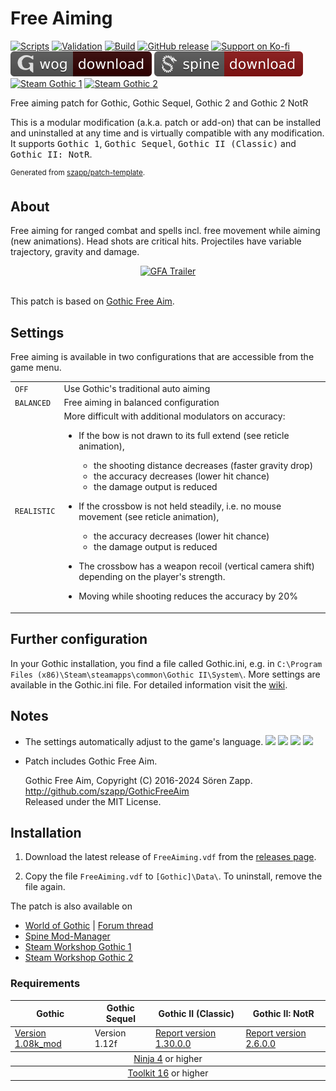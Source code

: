 # Free Aiming

[![Scripts](https://github.com/szapp/FreeAiming/actions/workflows/scripts.yml/badge.svg)](https://github.com/szapp/FreeAiming/actions/workflows/scripts.yml)
[![Validation](https://github.com/szapp/FreeAiming/actions/workflows/validation.yml/badge.svg)](https://github.com/szapp/FreeAiming/actions/workflows/validation.yml)
[![Build](https://github.com/szapp/FreeAiming/actions/workflows/build.yml/badge.svg)](https://github.com/szapp/FreeAiming/actions/workflows/build.yml)
[![GitHub release](https://img.shields.io/github/v/release/szapp/FreeAiming.svg)](https://github.com/szapp/FreeAiming/releases/latest)
[![Support on Ko-fi](https://img.shields.io/badge/ko--fi-support-ff586e?logo=kofi&logoColor=white)](https://ko-fi.com/szapp)  
[![World of Gothic](https://raw.githubusercontent.com/szapp/patch-template/main/.github/actions/initialization/badges/wog.svg)](https://www.worldofgothic.de/dl/download_613.htm)
[![Spine](https://raw.githubusercontent.com/szapp/patch-template/main/.github/actions/initialization/badges/spine.svg)](https://clockwork-origins.com/spine)
[![Steam Gothic 1](https://img.shields.io/badge/steam-Gothic%201-2a3f5a?logo=steam&labelColor=1b2838)](https://steamcommunity.com/sharedfiles/filedetails/?id=2786959658)
[![Steam Gothic 2](https://img.shields.io/badge/steam-Gothic%202-2a3f5a?logo=steam&labelColor=1b2838)](https://steamcommunity.com/sharedfiles/filedetails/?id=2786958841)

Free aiming patch for Gothic, Gothic Sequel, Gothic 2 and Gothic 2 NotR

This is a modular modification (a.k.a. patch or add-on) that can be installed and uninstalled at any time and is virtually compatible with any modification.
It supports <kbd>Gothic 1</kbd>, <kbd>Gothic Sequel</kbd>, <kbd>Gothic II (Classic)</kbd> and <kbd>Gothic II: NotR</kbd>.

<sup>Generated from [szapp/patch-template](https://github.com/szapp/patch-template).</sup>

## About

Free aiming for ranged combat and spells incl. free movement while aiming (new animations).
Head shots are critical hits.
Projectiles have variable trajectory, gravity and damage.

<div align="center">
  <a href="https://www.youtube.com/watch?v=9CrFlxo21Qw"><img src="https://github.com/szapp/FreeAiming/assets/20203034/ede80ca5-845f-4ea1-92d2-e2b401467b49" alt="GFA Trailer" /></a>
</div><br />

This patch is based on [Gothic Free Aim](https://github.com/szapp/GothicFreeAim/wiki#wiki-content).

## Settings

Free aiming is available in two configurations that are accessible from the game menu.

<table><tbody>
<tr>
  <td><code>OFF</code></td>
  <td>Use Gothic's traditional auto aiming</td>
</tr><tr>
  <td><code>BALANCED</code></td>
  <td>Free aiming in balanced configuration</td>
</tr><tr>
  <td><code>REALISTIC</code></td>
  <td>More difficult with additional modulators on accuracy:

- If the bow is not drawn to its full extend (see reticle animation),
   - the shooting distance decreases (faster gravity drop)
   - the accuracy decreases (lower hit chance)
   - the damage output is reduced
- If the crossbow is not held steadily, i.e. no mouse movement (see reticle animation),
   - the accuracy decreases (lower hit chance)
   - the damage output is reduced
- The crossbow has a weapon recoil (vertical camera shift) depending on the player's strength.
- Moving while shooting reduces the accuracy by 20%

  </td>
</tr>
</tbody></table>

## Further configuration

In your Gothic installation, you find a file called Gothic.ini, e.g. in `C:\Program Files (x86)\Steam\steamapps\common\Gothic II\System\`.
More settings are available in the Gothic.ini file.
For detailed information visit the [wiki](https://github.com/szapp/GothicFreeAim/wiki/Settings-for-Players).

## Notes

- The settings automatically adjust to the game's language.
[![](https://raw.githubusercontent.com/wiki/szapp/GothicFreeAim/media/flagDE.png)](#)
[![](https://raw.githubusercontent.com/wiki/szapp/GothicFreeAim/media/flagEN.png)](#)
[![](https://raw.githubusercontent.com/wiki/szapp/GothicFreeAim/media/flagPL.png)](#)
[![](https://raw.githubusercontent.com/wiki/szapp/GothicFreeAim/media/flagRU.png)](#)

- Patch includes Gothic Free Aim.

    Gothic Free Aim, Copyright (C)  2016-2024 Sören Zapp.  
    http://github.com/szapp/GothicFreeAim  
    Released under the MIT License.

## Installation

1. Download the latest release of `FreeAiming.vdf` from the [releases page](https://github.com/szapp/FreeAiming/releases/latest).

2. Copy the file `FreeAiming.vdf` to `[Gothic]\Data\`. To uninstall, remove the file again.

The patch is also available on
- [World of Gothic](https://www.worldofgothic.de/dl/download_613.htm) | [Forum thread](https://forum.worldofplayers.de/forum/threads/1515287)
- [Spine Mod-Manager](https://clockwork-origins.com/spine/)
- [Steam Workshop Gothic 1](https://steamcommunity.com/sharedfiles/filedetails/?id=2786959658)
- [Steam Workshop Gothic 2](https://steamcommunity.com/sharedfiles/filedetails/?id=2786958841)

### Requirements

<table><thead><tr><th>Gothic</th><th>Gothic Sequel</th><th>Gothic II (Classic)</th><th>Gothic II: NotR</th></tr></thead>
<tbody><tr><td><a href="https://www.worldofgothic.de/dl/download_34.htm">Version 1.08k_mod</a></td><td>Version 1.12f</td><td><a href="https://www.worldofgothic.de/dl/download_278.htm">Report version 1.30.0.0</a></td><td><a href="https://www.worldofgothic.de/dl/download_278.htm">Report version 2.6.0.0</a></td></tr></tbody>
<tbody><tr><td colspan="4" align="center"><a href="https://github.com/szapp/Ninja/wiki#wiki-content">Ninja 4</a> or higher</td></tr></tbody>
<tbody><tr><td colspan="4" align="center"><a href="https://github.com/szapp/Toolkit">Toolkit 16</a> or higher</td></tr></table>

<!--

If you are interested in writing your own patch, please do not copy this patch!
Instead refer to the PATCH TEMPLATE to build a foundation that is customized to your needs!
The patch template can found at https://github.com/szapp/patch-template.

-->
